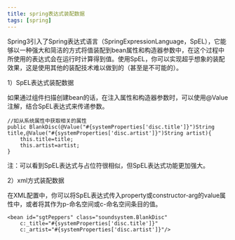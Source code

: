 ```yaml
---
title: spring表达式装配数据
tags: [spring]
---
```


Spring3引入了Spring表达式语言（SpringExpressionLanguage，SpEL），它能够以一种强大和简洁的方式将值装配到bean属性和构造器参数中，在这个过程中所使用的表达式会在运行时计算得到值。使用SpEL，你可以实现超乎想象的装配效果，这是使用其他的装配技术难以做到的（甚至是不可能的）。

1）SpEL表达式装配数据

如果通过组件扫描创建bean的话，在注入属性和构造器参数时，可以使用@Value注解，结合SpEL表达式来传递参数。

```
//如从系统属性中获取相关的属性
public BlankDisc(@Value("#{systemProperties['disc.title']}")String title,@Value("#{systemProperties['disc.artist']}")String artist){
    this.title=title;
    this.artist=artist;
}
```

注：可以看到SpEL表达式与占位符很相似，但SpEL表达式功能更加强大。

2）xml方式装配数据

在XML配置中，你可以将SpEL表达式传入property或constructor-arg的value属性中，或者将其作为p-命名空间或c-命名空间条目的值。

```
<bean id="sgtPeppers" class="soundsystem.BlankDisc" 
    c:_title="#{systemProperties['disc.title']}"
    c:_artist="#{systemProperties['disc.artist']}"/>
```
